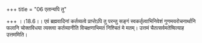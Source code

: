 +++
title = "06 एतान्यपि तु"

+++
।।18.6।। एवं ब्रह्मवादिनां कर्तव्यत्वे प्राप्तेऽपि तु परन्तु सङ्गं
स्वकर्तृत्वाभिनिवेशं गुणमयरोचनार्थानि फलानि चोक्तविधया त्यक्त्वा
कर्तव्यानीति विचक्षणाभिमतं निश्चितं मे मतम्। उत्तमं
चैतत्सर्वमतेष्वित्याह उत्तममिति।  
  
